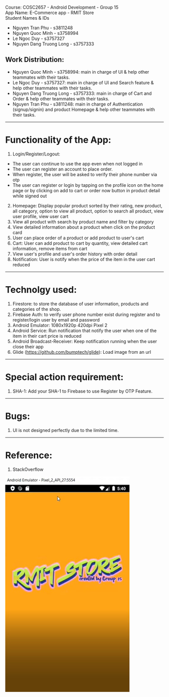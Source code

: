 Course: COSC2657 - Android Development - Group 15 <br />
App Name: E-Commerce app - RMIT Store <br />
Student Names & IDs
* Nguyen Tran Phu - s3811248
* Nguyen Quoc Minh - s3758994
* Le Ngoc Duy - s3757327
* Nguyen Dang Truong Long - s3757333   

## Work Distribution:
* Nguyen Quoc Minh - s3758994: main in charge of UI & help other teammates with their tasks.
* Le Ngoc Duy - s3757327: main in charge of UI and Search feature & help other teammates with their tasks.
* Nguyen Dang Truong Long - s3757333: main in charge of Cart and Order & help other teammates with their tasks.
* Nguyen Tran Phu - s3811248: main in charge of Authentication (signup/signin) and product Homepage & help other teammates with their tasks.	
--------------------------------------------
# Functionality of the App:
1. Login/Register/Logout:
- The user can continue to use the app even when not logged in
- The user can register an account to place order.
- When register, the user will be asked to verify their phone number via otp
- The user can register or login by tapping on the profile icon on the home page or by clicking on add to cart or 
  order now button in product detail while signed out
2. Homepage: Display popular product sorted by their rating, new product, all category, option to view all product, option to search all product, view user profile, view user cart
3. View all product with search by product name and filter by category
4. View detailed information about a product when click on the product card
5. User can place order of a product or add product to user's cart
6. Cart: User can add product to cart by quantity, view detailed cart information, remove items from cart
7. View user's profile and user's order history with order detail
8. Notification: User is notify when the price of the item in the user cart reduced
--------------------------------------------
# Technolgy used:
1. Firestore: to store the database of user information, products and categories of the shop.
2. Firebase Auth: to verify user phone number exist during register and to register/login user by email and password
3. Android Emulator: 1080x1920p 420dpi Pixel 2
4. Android Service: Run notification that notify the user when one of the item in their cart price is reduced
5. Android Broadcast-Receiver: Keep notification running when the user close their app 
6. Glide (https://github.com/bumptech/glide): Load image from an url
--------------------------------------------
# Special action requirement:
1. SHA-1: Add your SHA-1 to Firebase to use Register by OTP Feature.
--------------------------------------------
# Bugs:
1. UI is not designed perfectly due to the limited time.  
--------------------------------------------
# Reference:
1. StackOverflow

![](demo-images/p1.jpg)
